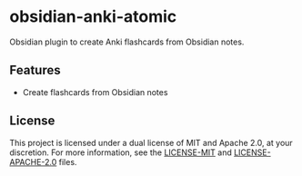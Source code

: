 # obsidian-anki-atomic

Obsidian plugin to create Anki flashcards from Obsidian notes.

## Features

- Create flashcards from Obsidian notes

## License

This project is licensed under a dual license of MIT and Apache 2.0, at your discretion. For more
information, see the [LICENSE-MIT](LICENSE-MIT) and [LICENSE-APACHE-2.0](LICENSE-APACHE-2.0) files.

